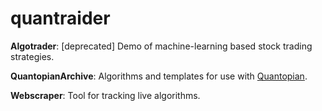 # quantraider

<b>Algotrader</b>: [deprecated] Demo of machine-learning based stock trading strategies.

<b>QuantopianArchive</b>: Algorithms and templates for use with [Quantopian](https://www.quantopian.com/).

<b>Webscraper</b>: Tool for tracking live algorithms.
